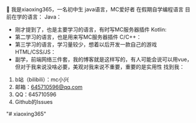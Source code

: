 👋 我是xiaoxing365，一名初中生
java语言，MC爱好者
在假期自学编程语言
目前在学的语言：
Java：
- 刚才提到了，也是主要学习的语言，有时写MC服务器插件
Kotlin:
- 第二学习的语言，也是用来写MC服务器插件
C/C++：
- 第三学习的语言，学习量较少，想着以后开发一款自己的游戏
HTML/CSS/JS：
- 副学，前端网络三件套，我的博客就是这样写的，有人可能会说可以用vue，但对于我来说没啥必要，美观对我来说不重要，重要的是实用性
找到我：
1.	b站（bilibili）：mc小兴
2.	邮箱：645710596@qq.com
3.	QQ：645710596
4.	Github的Issues

"# xiaoxing365" 
